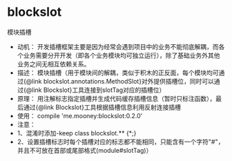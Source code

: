 # blockslot
模块插槽
* 动机： 开发插槽框架主要是因为经常会遇到项目中的业务不能彻底解耦，而各个业务需要分开开发（即各个业务模块均可独立运行），除了基础业务外其他业务之间无相互依赖关系。
* 描述： 模块插槽（用于模块间的解耦，类似于积木的正反面，每个模块均可通过{@link blockslot.annotations.MethodSlot}对外提供插槽位，同时可以通过{@link Blockslot}工具连接到slotTag对应的插槽位）
* 原理： 用注解标志指定插槽并生成代码缓存插槽信息（暂时只标注函数），最后通过{@link Blockslot}工具根据插槽信息利用反射连接插槽
* 使用： compile 'me.mooney:blockslot:0.2.0'
* 注意： 
* 1、混淆时添加-keep class blockslot.** {*;}
* 2、设置插槽标志时每个插槽对应的标志都不能相同，只能含有一个字符"#"，并且不可放在首部或尾部格式(module#slotTag)）
